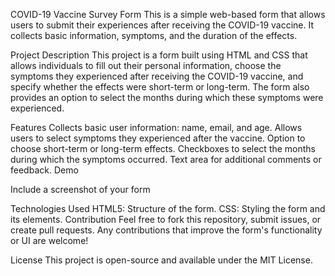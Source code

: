 
COVID-19 Vaccine Survey Form
This is a simple web-based form that allows users to submit their experiences after receiving the COVID-19 vaccine. It collects basic information, symptoms, and the duration of the effects.

Project Description
This project is a form built using HTML and CSS that allows individuals to fill out their personal information, choose the symptoms they experienced after receiving the COVID-19 vaccine, and specify whether the effects were short-term or long-term. The form also provides an option to select the months during which these symptoms were experienced.

Features
Collects basic user information: name, email, and age.
Allows users to select symptoms they experienced after the vaccine.
Option to choose short-term or long-term effects.
Checkboxes to select the months during which the symptoms occurred.
Text area for additional comments or feedback.
Demo

Include a screenshot of your form

Technologies Used
HTML5: Structure of the form.
CSS: Styling the form and its elements.
Contribution
Feel free to fork this repository, submit issues, or create pull requests. Any contributions that improve the form's functionality or UI are welcome!

License
This project is open-source and available under the MIT License.

